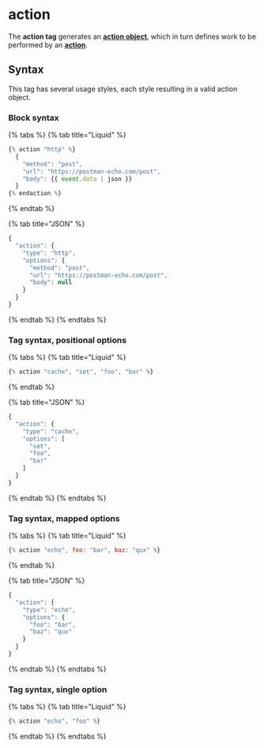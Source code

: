 # action

The **action tag** generates an [**action object**](../../../core/tasks/code/action-objects.md), which in turn defines work to be performed by an [**action**](../../../core/actions/).

## Syntax

This tag has several usage styles, each style resulting in a valid action object.

### Block syntax

{% tabs %}
{% tab title="Liquid" %}
```javascript
{% action "http" %}
  {
    "method": "post",
    "url": "https://postman-echo.com/post",
    "body": {{ event.data | json }}
  }
{% endaction %}
```
{% endtab %}

{% tab title="JSON" %}
```javascript
{
  "action": {
    "type": "http",
    "options": {
      "method": "post",
      "url": "https://postman-echo.com/post",
      "body": null
    }
  }
}
```
{% endtab %}
{% endtabs %}

### Tag syntax, positional options

{% tabs %}
{% tab title="Liquid" %}
```javascript
{% action "cache", "set", "foo", "bar" %}
```
{% endtab %}

{% tab title="JSON" %}
```javascript
{
  "action": {
    "type": "cache",
    "options": [
      "set",
      "foo",
      "bar"
    ]
  }
}
```
{% endtab %}
{% endtabs %}

### Tag syntax, mapped options

{% tabs %}
{% tab title="Liquid" %}
```javascript
{% action "echo", foo: "bar", baz: "qux" %}
```
{% endtab %}

{% tab title="JSON" %}
```javascript
{
  "action": {
    "type": "echo",
    "options": {
      "foo": "bar",
      "baz": "qux"
    }
  }
}
```
{% endtab %}
{% endtabs %}

### Tag syntax, single option

{% tabs %}
{% tab title="Liquid" %}
```javascript
{% action "echo", "foo" %}
```
{% endtab %}
{% endtabs %}

